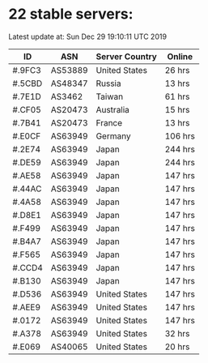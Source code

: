 # 22 stable servers:

Latest update at: Sun Dec 29 19:10:11 UTC 2019

| ID | ASN | Server Country | Online |
| -- | --- | -------------- | ------ |
| #.9FC3 | AS53889 | United States | 26 hrs |
| #.5CBD | AS48347 | Russia | 13 hrs |
| #.7E1D | AS3462 | Taiwan | 61 hrs |
| #.CF05 | AS20473 | Australia | 15 hrs |
| #.7B41 | AS20473 | France | 13 hrs |
| #.E0CF | AS63949 | Germany | 106 hrs |
| #.2E74 | AS63949 | Japan | 244 hrs |
| #.DE59 | AS63949 | Japan | 244 hrs |
| #.AE58 | AS63949 | Japan | 147 hrs |
| #.44AC | AS63949 | Japan | 147 hrs |
| #.4A58 | AS63949 | Japan | 147 hrs |
| #.D8E1 | AS63949 | Japan | 147 hrs |
| #.F499 | AS63949 | Japan | 147 hrs |
| #.B4A7 | AS63949 | Japan | 147 hrs |
| #.F565 | AS63949 | Japan | 147 hrs |
| #.CCD4 | AS63949 | Japan | 147 hrs |
| #.B130 | AS63949 | Japan | 147 hrs |
| #.D536 | AS63949 | United States | 147 hrs |
| #.AEE9 | AS63949 | United States | 147 hrs |
| #.0172 | AS63949 | United States | 147 hrs |
| #.A378 | AS63949 | United States | 32 hrs |
| #.E069 | AS40065 | United States | 20 hrs |

